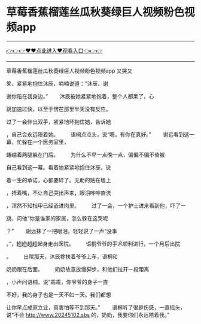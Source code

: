# 草莓香蕉榴莲丝瓜秋葵绿巨人视频粉色视频app

<hr/><a href="https://github.com/sikiuc/genj/issues/1">👉👉👉♥♥点此进入♥观看入口👈👉👉</a><hr/>

草莓香蕉榴莲丝瓜秋葵绿巨人视频粉色视频app
又哭又

笑，紧紧地抱住沐辰，喃喃说道：“沐辰，谢

谢你陪在我身边。”
　　沐辰被她紧紧地抱着，整个人都呆了，心

跳加速过快，以至于愣在那里半天没有反应。

过了一会伸出双手，紧紧地环抱住她，告诉她

，自己会永远陪着她。
　　语桐点点头，说“嗯，有你在真好。”
　　谢远看到这一幕，忙躲在一个医务室里，

蜷缩着两腿躲在门后。
　　为什么不早一点晚一点，偏偏不偏不倚被

自己看到这一幕。看着她紧紧地抱住沐辰，说

着一生的承诺，心都要碎了。无助的贴在墙上

，捂着嘴，不让自己哭出声来，眼泪哗哗直流

，浑然不知指甲已经嵌进肉里。
　　过了一会，一个护士进来看到他，吓了一

跳，问他“你是谁家的家属，怎么躲在这哭呢

？”
　　谢远抹了一把眼泪，轻轻说了一声“没事

。”，趔趔趄趄起身走出医院。
　　语桐爷爷的手术顺利进行，一个月后出院

。
　　出院那天，沐辰搀扶着爷爷上车，语桐和

奶奶跟在后面。
　　奶奶故意放慢脚步，和他们拉开一段距离

，小声问语桐，说“乖乖，你爷爷的身子一直

不好，我的身子也是一天不如一天。我们都想

让你早点成家立业，真害怕等不到那天。”
　　语桐听了很是伤感，一直摇头，说“不会
http://www.20245102.sbs
的，奶奶，我要你们永远陪着我。”
